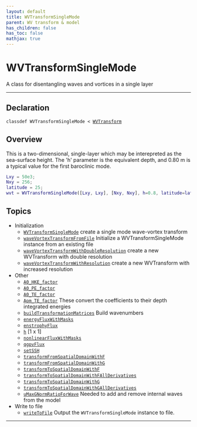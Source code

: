 ```yaml
---
layout: default
title: WVTransformSingleMode
parent: WV transform & model
has_children: false
has_toc: false
mathjax: true
---
```


#  WVTransformSingleMode

A class for disentangling waves and vortices in a single layer


---

## Declaration

<div class="language-matlab highlighter-rouge"><div class="highlight"><pre class="highlight"><code>classdef WVTransformSingleMode < <a href="/classes/wvtransform/" title="WVTransform">WVTransform</a></code></pre></div></div>

## Overview
 
  This is a two-dimensional, single-layer which may be interepreted as
  the sea-surface height. The 'h' parameter is the equivalent depth,
  and 0.80 m is a typical value for the first baroclinic mode.
 
  ```matlab
  Lxy = 50e3;
  Nxy = 256;
  latitude = 25;
  wvt = WVTransformSingleMode([Lxy, Lxy], [Nxy, Nxy], h=0.8, latitude=latitude);
  ```
 
   
  


## Topics
+ Initialization
  + [`WVTransformSingleMode`](/classes-transform-and-model/wvtransformsinglemode/wvtransformsinglemode.html) create a single mode wave-vortex transform
  + [`waveVortexTransformFromFile`](/classes-transform-and-model/wvtransformsinglemode/wavevortextransformfromfile.html) Initialize a WVTransformSingleMode instance from an existing file
  + [`waveVortexTransformWithDoubleResolution`](/classes-transform-and-model/wvtransformsinglemode/wavevortextransformwithdoubleresolution.html) create a new WVTransform with double resolution
  + [`waveVortexTransformWithResolution`](/classes-transform-and-model/wvtransformsinglemode/wavevortextransformwithresolution.html) create a new WVTransform with increased resolution
+ Other
  + [`A0_HKE_factor`](/classes-transform-and-model/wvtransformsinglemode/a0_hke_factor.html) 
  + [`A0_PE_factor`](/classes-transform-and-model/wvtransformsinglemode/a0_pe_factor.html) 
  + [`A0_TE_factor`](/classes-transform-and-model/wvtransformsinglemode/a0_te_factor.html) 
  + [`Apm_TE_factor`](/classes-transform-and-model/wvtransformsinglemode/apm_te_factor.html) These convert the coefficients to their depth integrated energies
  + [`buildTransformationMatrices`](/classes-transform-and-model/wvtransformsinglemode/buildtransformationmatrices.html) Build wavenumbers
  + [`energyFluxWithMasks`](/classes-transform-and-model/wvtransformsinglemode/energyfluxwithmasks.html) 
  + [`enstrophyFlux`](/classes-transform-and-model/wvtransformsinglemode/enstrophyflux.html) 
  + [`h`](/classes-transform-and-model/wvtransformsinglemode/h.html) [1 x 1]
  + [`nonlinearFluxWithMasks`](/classes-transform-and-model/wvtransformsinglemode/nonlinearfluxwithmasks.html) 
  + [`qgpvFlux`](/classes-transform-and-model/wvtransformsinglemode/qgpvflux.html) 
  + [`setSSH`](/classes-transform-and-model/wvtransformsinglemode/setssh.html) 
  + [`transformFromSpatialDomainWithF`](/classes-transform-and-model/wvtransformsinglemode/transformfromspatialdomainwithf.html) 
  + [`transformFromSpatialDomainWithG`](/classes-transform-and-model/wvtransformsinglemode/transformfromspatialdomainwithg.html) 
  + [`transformToSpatialDomainWithF`](/classes-transform-and-model/wvtransformsinglemode/transformtospatialdomainwithf.html) 
  + [`transformToSpatialDomainWithFAllDerivatives`](/classes-transform-and-model/wvtransformsinglemode/transformtospatialdomainwithfallderivatives.html) 
  + [`transformToSpatialDomainWithG`](/classes-transform-and-model/wvtransformsinglemode/transformtospatialdomainwithg.html) 
  + [`transformToSpatialDomainWithGAllDerivatives`](/classes-transform-and-model/wvtransformsinglemode/transformtospatialdomainwithgallderivatives.html) 
  + [`uMaxGNormRatioForWave`](/classes-transform-and-model/wvtransformsinglemode/umaxgnormratioforwave.html) Needed to add and remove internal waves from the model
+ Write to file
  + [`writeToFile`](/classes-transform-and-model/wvtransformsinglemode/writetofile.html) Output the `WVTransformSingleMode` instance to file.


---